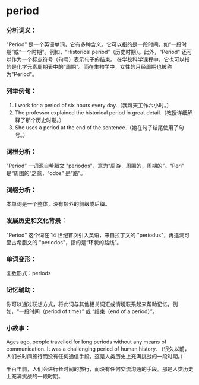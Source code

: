 # period

### 分析词义：

  

"Period" 是一个英语单词，它有多种含义。它可以指的是一段时间，如“一段时期”或“一个时期”。例如，“Historical period”（历史时期）。此外，"Period" 还可以作为一个标点符号（句号）表示句子的结束。 在学校科学课程中，它也可以指的是化学元素周期表中的“周期”。而在生物学中，女性的月经周期也被称为"Period"。

  

### 列举例句：

  

1.  I work for a period of six hours every day.（我每天工作六小时。）
2.  The professor explained the historical period in great detail.（教授详细解释了那个历史时期。）
3.  She uses a period at the end of the sentence.（她在句子结尾使用了句号。）

  

### 词根分析：

  

“Period” 一词源自希腊文 "periodos"，意为“周游，周围的，周期的”。“Peri” 是“周围的”之意，“odos” 是“路”。

  

### 词缀分析：

  

本单词是一个整体，没有额外的前缀或后缀。

  

### 发展历史和文化背景：

  

"Period" 这个词在 14 世纪首次引入英语，来自拉丁文的 "periodus"，再追溯可至古希腊文的 "periodos"，指的是“环状的路线”。

  

### 单词变形：

  

复数形式：periods

  

### 记忆辅助：

  

你可以通过联想方式，将此词与其他相关词汇或情境联系起来帮助记忆，例如，“一段时间（period of time）” 或 “结束（end of a period）”。

  

### 小故事：

  

Ages ago, people travelled for long periods without any means of communication. It was a challenging period of human history. （很久以前，人们长时间旅行而没有任何通信手段。这是人类历史上充满挑战的一段时期。）

  

千百年前，人们会进行长时间的旅行，而没有任何交流沟通的手段。那是人类历史上充满挑战的一段时期。
